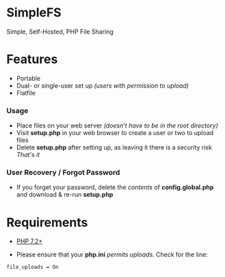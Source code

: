 # SimpleFS
Simple, Self-Hosted, PHP File Sharing

# Features
- Portable
- Dual- or single-user set up *(users with permission to upload)*
- Flatfile

### Usage
- Place files on your web server *(doesn't have to be in the root directory)*
- Visit **setup.php** in your web browser to create a user or two to upload files
- Delete **setup.php** after setting up, as leaving it there is a security risk
*That's it*

### User Recovery / Forgot Password
- If you forget your password, delete the *contents* of **config.global.php** and download & re-run **setup.php**

# Requirements
* [PHP 7.2+](https://www.php.net)

- Please ensure that your **php.ini** *permits uploads.*
Check for the line:
```
file_uploads = On
```
